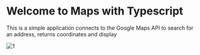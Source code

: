 # Welcome to Maps with Typescript
This is a simple application connects to the Google Maps API to search for an address, returns coordinates and display

![1](https://media.discordapp.net/attachments/705529523491307574/707321511731789894/maps.gif)
